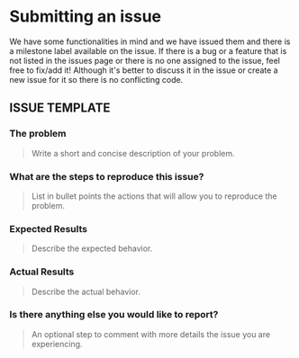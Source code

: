 # Submitting an issue

We have some functionalities in mind and we have issued them and there is a milestone label available on the issue. If there is a bug or a feature that is not listed in the issues page or there is no one assigned to the issue, feel free to fix/add it! Although it's better to discuss it in the issue or create a new issue for it so there is no conflicting code.

## ISSUE TEMPLATE

### The problem

> Write a short and concise description of your problem.

### What are the steps to reproduce this issue?

> List in bullet points the actions that will allow you to reproduce the problem.

### Expected Results

> Describe the expected behavior.

### Actual Results

> Describe the actual behavior.

### Is there anything else you would like to report?

> An optional step to comment with more details the issue you are experiencing.
